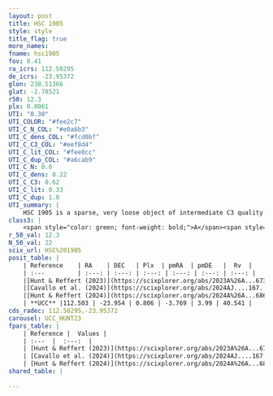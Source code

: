 ```yaml
---
layout: post
title: HSC 1905
style: style
title_flag: true
more_names: 
fname: hsc1905
fov: 0.41
ra_icrs: 112.50295
de_icrs: -23.95372
glon: 238.51366
glat: -2.78521
r50: 12.3
plx: 0.8061
UTI: "0.30"
UTI_COLOR: "#fee2c7"
UTI_C_N_COL: "#e0a6b3"
UTI_C_dens_COL: "#fcd0bf"
UTI_C_C3_COL: "#eef8d4"
UTI_C_lit_COL: "#fee8cc"
UTI_C_dup_COL: "#a6cab9"
UTI_C_N: 0.0
UTI_C_dens: 0.22
UTI_C_C3: 0.62
UTI_C_lit: 0.33
UTI_C_dup: 1.0
UTI_summary: |
    HSC 1905 is a sparse, very loose object of intermediate C3 quality. It was recently reported in the literature.<br><br><span style="color: #99180f; font-weight: bold;">Warning: </span>contains less than 25 stars with <i>P>0.5</i> estimated.
class3: |
    <span style="color: green; font-weight: bold;">A</span><span style="color: red; font-weight: bold;">C</span>
r_50_val: 12.3
N_50_val: 22
scix_url: HSC%201905
posit_table: |
    | Reference    | RA    | DEC   | Plx  | pmRA  | pmDE   |  Rv  |
    | :---         | :---: | :---: | :---: | :---: | :---: | :---: |
    |[Hunt & Reffert (2023)](https://scixplorer.org/abs/2023A%26A...673A.114H) | 112.514 | -23.946 | 0.816 | -3.746 | 4.018 | 41.683 |
    |[Cavallo et al. (2024)](https://scixplorer.org/abs/2024AJ....167...12C) | 112.483 | -23.897 | 0.81 | -- | -- | -- |
    |[Hunt & Reffert (2024)](https://scixplorer.org/abs/2024A%26A...686A..42H) | 112.514 | -23.946 | 0.816 | -3.746 | 4.018 | 41.683 |
    | **UCC** |112.503 | -23.954 | 0.806 | -3.769 | 3.99 | 40.541 | 
cds_radec: 112.50295,-23.95372
carousel: UCC_HUNT23
fpars_table: |
    | Reference |  Values |
    | :---  |  :---:  |
    | [Hunt & Reffert (2023)](https://scixplorer.org/abs/2023A%26A...673A.114H) | `AV50=0.208, diffAV50=0.424, MOD50=10.315, logAge50=7.815` |
    | [Cavallo et al. (2024)](https://scixplorer.org/abs/2024AJ....167...12C) | `AV50=0.32, dMod50=10.59, logAge50=7.87, [Fe/H]50=0.34` |
    | [Hunt & Reffert (2024)](https://scixplorer.org/abs/2024A%26A...686A..42H) | `MassJ=46.1502` |
shared_table: |
    
---
```

